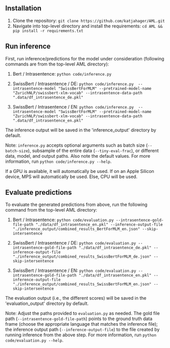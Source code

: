 ## Installation
1. Clone the repository: `git clone https://github.com/katjahager/AML.git`
2. Navigate into top-level directory and install the requirements: `cd AML && pip install -r requirements.txt`

## Run inference
First, run inference/predictions for the model under consideration (following commands are from the top-level AML directory):

1. Bert / Intrasentence: `python code/inference.py`

2. SwissBert / Intrasentence / DE: `python code/inference.py  --intrasentence-model "SwissBertForMLM" --pretrained-model-name "ZurichNLP/swissbert-xlm-vocab" --intrasentence-data-path ".data/df_intrasentence_de.pkl"`

3. SwissBert / Intrasentence / EN: `python code/inference.py  --intrasentence-model "SwissBertForMLM" --pretrained-model-name "ZurichNLP/swissbert-xlm-vocab" --intrasentence-data-path ".data/df_intrasentence_en.pkl"`

The inference output will be saved in the 'inference_output' directory by default.

Note: `inference.py` accepts optional arguments such as batch size (`--batch-size`), subsample of the entire data (`--tiny-eval-frac`), or different data, model, and output paths. Also note the default values. For more information, run `python code/inference.py --help`.

If a GPU is available, it will automatically be used. If on an Apple Silicon device, MPS will automatically be used. Else, CPU will be used.

## Evaluate predictions
To evaluate the generated predictions from above, run the following command from the top-level AML directory:

1. Bert / Intrasentence: `python code/evaluation.py --intrasentence-gold-file-path "./data/df_intrasentence_en.pkl" --inference-output-file "./inference_output/combined_results_BertForMLM_en.json" --skip-intersentence`

2. SwissBert / Intrasentence / DE: `python code/evaluation.py --intrasentence-gold-file-path "./data/df_intrasentence_de.pkl" --inference-output-file "./inference_output/combined_results_SwissBertForMLM_de.json" --skip-intersentence`

3. SwissBert / Intrasentence / EN: `python code/evaluation.py --intrasentence-gold-file-path "./data/df_intrasentence_en.pkl" --inference-output-file "./inference_output/combined_results_SwissBertForMLM_en.json" --skip-intersentence`

The evaluation output (i.e., the different scores) will be saved in the 'evaluation_output' directory by default.

Note: Adjust the paths provided to `evaluation.py` as needed. The gold file path (`--intrasentence-gold-file-path`) points to the ground truth data frame (choose the appropriate language that matches the inference file); the inference output path (`--inference-output-file`) to the file created by running inference from the above step. For more information, run `python code/evaluation.py --help`.